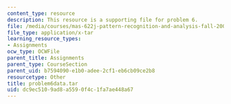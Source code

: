 ```yaml
---
content_type: resource
description: This resource is a supporting file for problem 6.
file: /media/courses/mas-622j-pattern-recognition-and-analysis-fall-2006/dc9ec5109ad8a5590f4c1fa7ae448a67_problem6data.tar
file_type: application/x-tar
learning_resource_types:
- Assignments
ocw_type: OCWFile
parent_title: Assignments
parent_type: CourseSection
parent_uid: b7594090-e1b0-adee-2cf1-eb6cb09ce2b8
resourcetype: Other
title: problem6data.tar
uid: dc9ec510-9ad8-a559-0f4c-1fa7ae448a67
---
```

